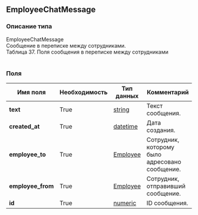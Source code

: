 
## EmployeeChatMessage

### Описание типа
EmployeeChatMessage<br/>Сообщение в переписке между сотрудниками.<br/>Таблица 37. Поля сообщения в переписке между сотрудниками<br/><br/>
### Поля

| Имя поля | Необходимость | Тип данных | Комментарий |
|---|---|---|---|
|**text**|True|[string](/docs/types/string.md)|Текст сообщения.<br/>|
|**created_at**|True|[datetime](/docs/types/datetime.md)|Дата создания.<br/>|
|**employee_to**|True|[Employee](/docs/types/Employee.md)|Сотрудник, которому было адресовано сообщение.<br/>|
|**employee_from**|True|[Employee](/docs/types/Employee.md)|Сотрудник, отправивший сообщение.<br/>|
|**id**|True|[numeric](/docs/types/numeric.md)|ID сообщения.<br/>|
